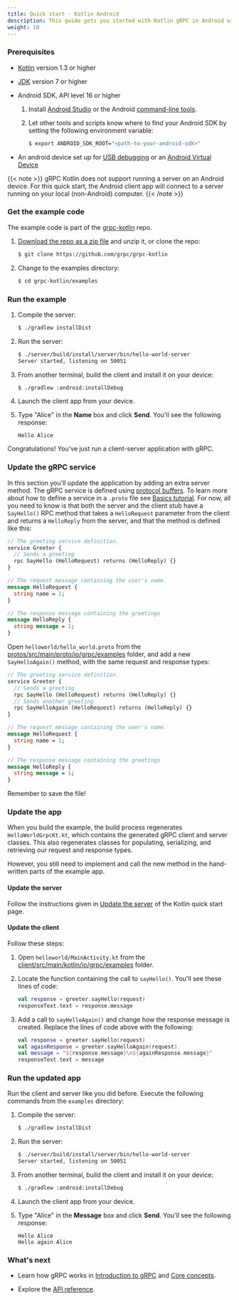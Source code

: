```yaml
---
title: Quick start - Kotlin Android
description: This guide gets you started with Kotlin gRPC in Android with a simple working example.
weight: 10
---
```


### Prerequisites

- [Kotlin][] version 1.3 or higher
- [JDK][] version 7 or higher
- Android SDK, API level 16 or higher

   1. Install [Android Studio][] or the Android [command-line tools][].

      [Android Studio]: https://developer.android.com/studio/index.html#downloads
      [command-line tools]: https://developer.android.com/studio/index.html#command-tools

   2. Let other tools and scripts know where to find your Android SDK by setting
      the following environment variable:

      ```sh
      $ export ANDROID_SDK_ROOT="<path-to-your-android-sdk>"
      ```

- An android device set up for [USB debugging][] or an
  [Android Virtual Device][]

{{< note >}}
  gRPC Kotlin does not support running a server on an Android device. For this
  quick start, the Android client app will connect to a server running on your
  local (non-Android) computer.
{{< /note >}}

### Get the example code

The example code is part of the [grpc-kotlin][] repo.

 1. [Download the repo as a zip file][download] and unzip it, or clone
    the repo:

    ```sh
    $ git clone https://github.com/grpc/grpc-kotlin
    ```

 2. Change to the examples directory:

    ```sh
    $ cd grpc-kotlin/examples
    ```

### Run the example

 1. Compile the server:

    ```sh
    $ ./gradlew installDist
    ```

 2. Run the server:

    ```sh
    $ ./server/build/install/server/bin/hello-world-server
    Server started, listening on 50051
    ```

 3. From another terminal, build the client and install it on your device:

    ```sh
    $ ./gradlew :android:installDebug
    ```

 4. Launch the client app from your device.

 5. Type "Alice" in the **Name** box and click **Send**. You'll see the
    following response:

    ```nocode
    Hello Alice
    ```

Congratulations! You've just run a client-server application with gRPC.

### Update the gRPC service

In this section you'll update the application by adding an extra server method.
The gRPC service is defined using [protocol buffers][pb]. To learn more about
how to define a service in a `.proto` file see [Basics tutorial][]. For now, all
you need to know is that both the server and the client stub have a `SayHello()`
RPC method that takes a `HelloRequest` parameter from the client and returns a
`HelloReply` from the server, and that the method is defined like this:

```protobuf
// The greeting service definition.
service Greeter {
  // Sends a greeting
  rpc SayHello (HelloRequest) returns (HelloReply) {}
}

// The request message containing the user's name.
message HelloRequest {
  string name = 1;
}

// The response message containing the greetings
message HelloReply {
  string message = 1;
}
```

Open `helloworld/hello_world.proto` from the
[protos/src/main/proto/io/grpc/examples][protos-src] folder, and add a
new `SayHelloAgain()` method, with the same request and response types:

```protobuf
// The greeting service definition.
service Greeter {
  // Sends a greeting
  rpc SayHello (HelloRequest) returns (HelloReply) {}
  // Sends another greeting
  rpc SayHelloAgain (HelloRequest) returns (HelloReply) {}
}

// The request message containing the user's name.
message HelloRequest {
  string name = 1;
}

// The response message containing the greetings
message HelloReply {
  string message = 1;
}
```

Remember to save the file!

### Update the app

When you build the example, the build process regenerates `HelloWorldGrpcKt.kt`,
which contains the generated gRPC client and server classes. This also
regenerates classes for populating, serializing, and retrieving our request and
response types.

However, you still need to implement and call the new method in the
hand-written parts of the example app.

#### Update the server

Follow the instructions given in [Update the
server](/docs/languages/kotlin/quickstart/#update-the-server) of the Kotlin
quick start page.

#### Update the client

Follow these steps:

 1. Open `helloworld/MainActivity.kt` from the
    [client/src/main/kotlin/io/grpc/examples][client-src] folder.

 2. Locate the function containing the call to `sayHello()`. You'll see these
    lines of code:

    ```kotlin
    val response = greeter.sayHello(request)
    responseText.text = response.message
    ```

 3. Add a call to `sayHelloAgain()` and change how the response message is
    created. Replace the lines of code above with the following:

    ```kotlin
    val response = greeter.sayHello(request)
    val againResponse = greeter.sayHelloAgain(request)
    val message = "${response.message}\n${againResponse.message}"
    responseText.text = message
    ```

### Run the updated app

Run the client and server like you did before. Execute the following commands
from the `examples` directory:

 1. Compile the server:

    ```sh
    $ ./gradlew installDist
    ```

 2. Run the server:

    ```sh
    $ ./server/build/install/server/bin/hello-world-server
    Server started, listening on 50051
    ```

 3. From another terminal, build the client and install it on your device:

    ```sh
    $ ./gradlew :android:installDebug
    ```

 4. Launch the client app from your device.

 5. Type "Alice" in the **Message** box and click **Send**. You'll see the
    following response:

    ```nocode
    Hello Alice
    Hello again Alice
    ```

### What's next

- Learn how gRPC works in [Introduction to gRPC](/docs/what-is-grpc/introduction/)
  and [Core concepts](/docs/what-is-grpc/core-concepts/).
<!--
- Work through the [Basics tutorial][].
-->
- Explore the [API reference](../api).

[Android Virtual Device]: https://developer.android.com/studio/run/managing-avds.html
[Basics tutorial]: ../basics/
[client-src]: https://github.com/grpc/grpc-kotlin/blob/master/examples/android/src/main/kotlin/io/grpc/examples
[download]: https://github.com/grpc/grpc-kotlin/archive/master.zip
[grpc-kotlin]: https://github.com/grpc/grpc-kotlin
[JDK]: https://jdk.java.net
[Kotlin]: https://kotlinlang.org
[pb]: https://developers.google.com/protocol-buffers
[protos-src]: https://github.com/grpc/grpc-kotlin/tree/master/examples/protos/src/main/proto/io/grpc/examples
[USB debugging]: https://developer.android.com/studio/command-line/adb.html#Enabling
